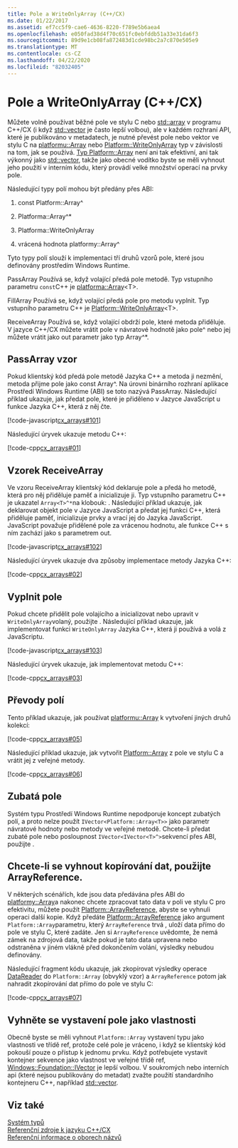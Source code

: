 ```yaml
---
title: Pole a WriteOnlyArray (C++/CX)
ms.date: 01/22/2017
ms.assetid: ef7cc5f9-cae6-4636-8220-f789e5b6aea4
ms.openlocfilehash: e050fad38d4f70c651fc0ebfddb51a33e31da6f3
ms.sourcegitcommit: 89d9e1cb08fa872483d1cde98bc2a7c870e505e9
ms.translationtype: MT
ms.contentlocale: cs-CZ
ms.lasthandoff: 04/22/2020
ms.locfileid: "82032405"
---
```

# <a name="array-and-writeonlyarray-ccx"></a>Pole a WriteOnlyArray (C++/CX)

Můžete volně používat běžné pole ve stylu C nebo [std::array](../standard-library/array-class-stl.md) v programu C++/CX (i když [std::vector](../standard-library/vector-class.md) je často lepší volbou), ale v každém rozhraní API, které je publikováno v metadatech, je nutné převést pole nebo vektor ve stylu C na [platformu::Array](../cppcx/platform-array-class.md) nebo [Platform::WriteOnlyArray](../cppcx/platform-writeonlyarray-class.md) typ v závislosti na tom, jak se používá. [Typ Platform::Array](../cppcx/platform-array-class.md) není ani tak efektivní, ani tak výkonný jako [std::vector](../standard-library/vector-class.md), takže jako obecné vodítko byste se měli vyhnout jeho použití v interním kódu, který provádí velké množství operací na prvky pole.

Následující typy polí mohou být předány přes ABI:

1. const Platform::Array^

1. Platforma::Array^*

1. Platforma::WriteOnlyArray

1. vrácená hodnota platformy::Array^

Tyto typy polí slouží k implementaci tří druhů vzorů pole, které jsou definovány prostředím Windows Runtime.

PassArray Používá se, když volající předá pole metodě. Typ vstupního parametru `const`C++ je [platforma::Array](../cppcx/platform-array-class.md)\<T>.

FillArray Používá se, když volající předá pole pro metodu vyplnit. Typ vstupního parametru C++ je [Platform::WriteOnlyArray](../cppcx/platform-writeonlyarray-class.md)\<T>.

ReceiveArray Používá se, když volající obdrží pole, které metoda přiděluje. V jazyce C++/CX můžete vrátit pole v návratové hodnotě jako pole^ nebo jej můžete vrátit jako out parametr jako typ Array^*.

## <a name="passarray-pattern"></a>PassArray vzor

Pokud klientský kód předá pole metodě Jazyka C++ a metoda ji nezmění, metoda přijme pole jako const Array^. Na úrovni binárního rozhraní aplikace Prostředí Windows Runtime (ABI) se toto nazývá PassArray. Následující příklad ukazuje, jak předat pole, které je přiděleno v Jazyce JavaScript u funkce Jazyka C++, která z něj čte.

[!code-javascript[cx_arrays#101](../cppcx/codesnippet/JavaScript/array-and-writeonlyarray-c-_1.js)]

Následující úryvek ukazuje metodu C++:

[!code-cpp[cx_arrays#01](../cppcx/codesnippet/CPP/js-array/class1.cpp#01)]

## <a name="receivearray-pattern"></a>Vzorek ReceiveArray

Ve vzoru ReceiveArray klientský kód deklaruje pole a předá ho metodě, která pro něj přiděluje paměť a inicializuje ji. Typ vstupního parametru C++ je ukazatel `Array<T>^*`na klobouk: . Následující příklad ukazuje, jak deklarovat objekt pole v Jazyce JavaScript a předat jej funkci C++, která přiděluje paměť, inicializuje prvky a vrací jej do Jazyka JavaScript. JavaScript považuje přidělené pole za vrácenou hodnotu, ale funkce C++ s ním zachází jako s parametrem out.

[!code-javascript[cx_arrays#102](../cppcx/codesnippet/JavaScript/array-and-writeonlyarray-c-_3.js)]

Následující úryvek ukazuje dva způsoby implementace metody Jazyka C++:

[!code-cpp[cx_arrays#02](../cppcx/codesnippet/CPP/js-array/class1.cpp#02)]

## <a name="fill-arrays"></a>Vyplnit pole

Pokud chcete přidělit pole volajícího a inicializovat nebo upravit v `WriteOnlyArray`volaný, použijte . Následující příklad ukazuje, jak implementovat funkci `WriteOnlyArray` Jazyka C++, která ji používá a volá z JavaScriptu.

[!code-javascript[cx_arrays#103](../cppcx/codesnippet/JavaScript/array-and-writeonlyarray-c-_5.js)]

Následující úryvek ukazuje, jak implementovat metodu C++:

[!code-cpp[cx_arrays#03](../cppcx/codesnippet/CPP/js-array/class1.cpp#03)]

## <a name="array-conversions"></a>Převody polí

Tento příklad ukazuje, jak používat [platformu::Array](../cppcx/platform-array-class.md) k vytvoření jiných druhů kolekcí:

[!code-cpp[cx_arrays#05](../cppcx/codesnippet/CPP/js-array/class1.cpp#05)]

Následující příklad ukazuje, jak vytvořit [Platform::Array](../cppcx/platform-array-class.md) z pole ve stylu C a vrátit jej z veřejné metody.

[!code-cpp[cx_arrays#06](../cppcx/codesnippet/CPP/js-array/class1.cpp#06)]

## <a name="jagged-arrays"></a>Zubatá pole

Systém typu Prostředí Windows Runtime nepodporuje koncept zubatých polí, a proto nelze použít `IVector<Platform::Array<T>>` jako parametr návratové hodnoty nebo metody ve veřejné metodě. Chcete-li předat zubaté pole nebo posloupnost `IVector<IVector<T>^>`sekvencí přes ABI, použijte .

## <a name="use-arrayreference-to-avoid-copying-data"></a>Chcete-li se vyhnout kopírování dat, použijte ArrayReference.

V některých scénářích, kde jsou data předávána přes ABI do [platformy::Array](../cppcx/platform-array-class.md)a nakonec chcete zpracovat tato data v poli ve stylu C pro efektivitu, můžete použít [Platform::ArrayReference,](../cppcx/platform-arrayreference-class.md) abyste se vyhnuli operaci další kopie. Když předáte [Platform::ArrayReference](../cppcx/platform-arrayreference-class.md) jako argument `Platform::Array`parametru, který `ArrayReference` trvá , uloží data přímo do pole ve stylu C, které zadáte. Jen si `ArrayReference` uvědomte, že nemá zámek na zdrojová data, takže pokud je tato data upravena nebo odstraněna v jiném vlákně před dokončením volání, výsledky nebudou definovány.

Následující fragment kódu ukazuje, jak zkopírovat výsledky operace [DataReader](/uwp/api/windows.storage.streams.datareader) do `Platform::Array` (obvyklý vzor) a `ArrayReference` potom jak nahradit zkopírování dat přímo do pole ve stylu C:

[!code-cpp[cx_arrays#07](../cppcx/codesnippet/CPP/js-array/class1.h#07)]

## <a name="avoid-exposing-an-array-as-a-property"></a>Vyhněte se vystavení pole jako vlastnosti

Obecně byste se měli vyhnout `Platform::Array` vystavení typu jako vlastnosti ve třídě ref, protože celé pole je vráceno, i když se klientský kód pokouší pouze o přístup k jednomu prvku. Když potřebujete vystavit kontejner sekvence jako vlastnost ve veřejné třídě ref, [Windows::Foundation::IVector](/uwp/api/windows.foundation.collections.ivector-1) je lepší volbou. V soukromých nebo interních api (které nejsou publikovány do metadat) zvažte použití standardního kontejneru C++, například [std::vector](../standard-library/vector-class.md).

## <a name="see-also"></a>Viz také

[Systém typů](../cppcx/type-system-c-cx.md)<br/>
[Referenční zdroje k jazyku C++/CX](../cppcx/visual-c-language-reference-c-cx.md)<br/>
[Referenční informace o oborech názvů](../cppcx/namespaces-reference-c-cx.md)
